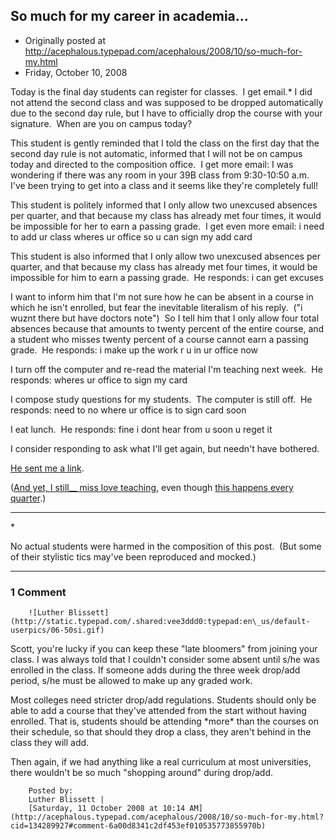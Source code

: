 ## So much for my career in academia...

 * Originally posted at http://acephalous.typepad.com/acephalous/2008/10/so-much-for-my.html
 * Friday, October 10, 2008



Today is the final day students can register for classes.  I get email.\*
I did not attend the second class and was supposed to be dropped automatically due to
the second day rule, but I have to officially drop the course with your
signature.  When are you on campus today?

This student is gently reminded that I told the class on the first day
that the second day rule is not automatic, informed that I will
not be on campus today and directed to the composition office.  I get more email:
I was wondering if there was any room in your 39B class from 9:30-10:50 a.m.  I've been trying to get into a class and it seems like they're completely full!

This student is politely informed that I only allow two unexcused absences per quarter, and that because my class has already met four times, it would be impossible for her to earn a passing grade.  I get even more email:
i need to add ur class wheres ur office so u can sign my add card

This student is also informed that I only allow two unexcused absences per quarter, and that because my class has already met four times, it would be impossible for him to earn a passing grade.  He responds:
i can get excuses

I want to inform him that I'm not sure how he can be absent in a course in which he isn't enrolled, but fear the inevitable literalism of his reply.  ("i wuznt there but have doctors note")  So I tell him that I only allow four total absences because that amounts to twenty percent of the entire course, and a student who misses twenty percent of a course cannot earn a passing grade.  He responds:
i make up the work r u in ur office now

I turn off the computer and re-read the material I'm teaching next week.  He responds:
wheres ur office to sign my card

I compose study questions for my students.  The computer is still off.  He responds:
need to no where ur office is to sign card soon

I eat lunch.  He responds:
fine i dont hear from u soon u reget it

I consider responding to ask what I'll get again, but needn't have bothered.

[He sent me a link](http://www.ratemyprofessors.com/ShowRatings.jsp?tid=254703&page=1).

([And yet, I still__
miss
 love teaching](http://acephalous.typepad.com/acephalous/2007/03/and\_yet\_i\_still.html), even though [this happens every quarter](http://acephalous.typepad.com/acephalous/2006/02/sample\_student\_.html).)

* * *

\*

No actual students were harmed in the composition of this post.  (But some of their stylistic tics may've been reproduced and mocked.)

		

* * *

### 1 Comment 

		

                
[]()

	

		![Luther Blissett](http://static.typepad.com/.shared:vee3ddd0:typepad:en\_us/default-userpics/06-50si.gif)
	

	

		

Scott, you're lucky if you can keep these "late bloomers" from joining your class.  I was always told that I couldn't consider some absent until s/he was enrolled in the class.  If someone adds during the three week drop/add period, s/he must be allowed to make up any graded work.  

Most colleges need stricter drop/add regulations.  Students should only be able to add a course that they've attended from the start without having enrolled.  That is, students should be attending \*more\* than the courses on their schedule, so that should they drop a class, they aren't behind in the class they will add.  

Then again, if we had anything like a real curriculum at most universities, there wouldn't be so much "shopping around" during drop/add.  

	

		Posted by:
		Luther Blissett |
		[Saturday, 11 October 2008 at 10:14 AM](http://acephalous.typepad.com/acephalous/2008/10/so-much-for-my.html?cid=134289927#comment-6a00d8341c2df453ef010535773855970b)

		

        